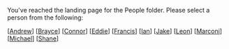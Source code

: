 You've reached the landing page for the People folder. Please select a person from the following:

[[Andrew]]
[[Brayce]]
[[Connor]]
[[Eddie]]
[[Francis]]
[[Ian]]
[[Jake]]
[[Leon]]
[[Marconi]]
[[Michael]]
[[Shane]]

[//begin]: # "Autogenerated link references for markdown compatibility"
[Andrew]: Andrew "Andrew"
[Brayce]: Brayce "Brayce"
[Connor]: Connor "Connor"
[Eddie]: Eddie "Eddie"
[Francis]: Francis "Francis"
[Ian]: Ian "Ian"
[Jake]: Jake "Jake"
[Leon]: Leon "Leon"
[Marconi]: Marconi "Marconi"
[Michael]: Michael "Michael"
[Shane]: Shane "Shane"
[//end]: # "Autogenerated link references"